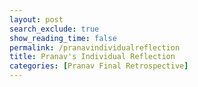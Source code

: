 ```yaml
---
layout: post 
search_exclude: true
show_reading_time: false
permalink: /pranavindividualreflection
title: Pranav's Individual Reflection
categories: [Pranav Final Retrospective]
---
```


